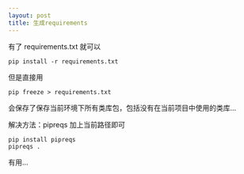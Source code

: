```yaml
---
layout: post
title: 生成requirements
---
```


有了 requirements.txt 就可以

```
pip install -r requirements.txt
```

但是直接用

```
pip freeze > requirements.txt
```

会保存了保存当前环境下所有类库包，包括没有在当前项目中使用的类库...

解决方法：pipreqs 加上当前路径即可

```
pip install pipreqs
pipreqs .
```

有用...
